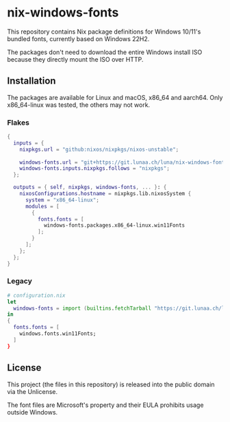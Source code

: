 # nix-windows-fonts

This repository contains Nix package definitions for Windows 10/11's bundled fonts, currently based on Windows 22H2.

The packages don't need to download the entire Windows install ISO because they directly mount the ISO over HTTP.

## Installation

The packages are available for Linux and macOS, x86_64 and aarch64. Only x86_64-linux was tested, the others may not work.

### Flakes

```nix
{
  inputs = {
    nixpkgs.url = "github:nixos/nixpkgs/nixos-unstable";
    
    windows-fonts.url = "git+https://git.lunaa.ch/luna/nix-windows-fonts";
    windows-fonts.inputs.nixpkgs.follows = "nixpkgs";
  };

  outputs = { self, nixpkgs, windows-fonts, ... }: {
    nixosConfigurations.hostname = nixpkgs.lib.nixosSystem {
      system = "x86_64-linux";
      modules = [
        {
          fonts.fonts = [
            windows-fonts.packages.x86_64-linux.win11Fonts
          ];
        }
      ];
    };
  };
}
```

### Legacy

```nix
# configuration.nix
let
  windows-fonts = import (builtins.fetchTarball "https://git.lunaa.ch/luna/nix-windows-fonts/archive/main.tar.gz");
in
{
  fonts.fonts = [
    windows.fonts.win11Fonts;
  ]
}
```

## License

This project (the files in this repository) is released into the public domain via the Unlicense.

The font files are Microsoft's property and their EULA prohibits usage outside Windows.